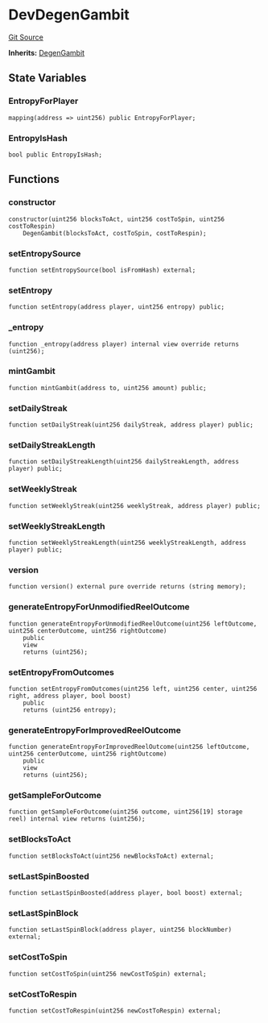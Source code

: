 # DevDegenGambit
[Git Source](https://github.com//PermissionlessGames/degen-casino/blob/802c543940ad29e6b5024793c831e376daa3fecd/src/dev/DevDegenGambit.sol)

**Inherits:**
[DegenGambit](/src/DegenGambit.sol/contract.DegenGambit.md)


## State Variables
### EntropyForPlayer

```solidity
mapping(address => uint256) public EntropyForPlayer;
```


### EntropyIsHash

```solidity
bool public EntropyIsHash;
```


## Functions
### constructor


```solidity
constructor(uint256 blocksToAct, uint256 costToSpin, uint256 costToRespin)
    DegenGambit(blocksToAct, costToSpin, costToRespin);
```

### setEntropySource


```solidity
function setEntropySource(bool isFromHash) external;
```

### setEntropy


```solidity
function setEntropy(address player, uint256 entropy) public;
```

### _entropy


```solidity
function _entropy(address player) internal view override returns (uint256);
```

### mintGambit


```solidity
function mintGambit(address to, uint256 amount) public;
```

### setDailyStreak


```solidity
function setDailyStreak(uint256 dailyStreak, address player) public;
```

### setDailyStreakLength


```solidity
function setDailyStreakLength(uint256 dailyStreakLength, address player) public;
```

### setWeeklyStreak


```solidity
function setWeeklyStreak(uint256 weeklyStreak, address player) public;
```

### setWeeklyStreakLength


```solidity
function setWeeklyStreakLength(uint256 weeklyStreakLength, address player) public;
```

### version


```solidity
function version() external pure override returns (string memory);
```

### generateEntropyForUnmodifiedReelOutcome


```solidity
function generateEntropyForUnmodifiedReelOutcome(uint256 leftOutcome, uint256 centerOutcome, uint256 rightOutcome)
    public
    view
    returns (uint256);
```

### setEntropyFromOutcomes


```solidity
function setEntropyFromOutcomes(uint256 left, uint256 center, uint256 right, address player, bool boost)
    public
    returns (uint256 entropy);
```

### generateEntropyForImprovedReelOutcome


```solidity
function generateEntropyForImprovedReelOutcome(uint256 leftOutcome, uint256 centerOutcome, uint256 rightOutcome)
    public
    view
    returns (uint256);
```

### getSampleForOutcome


```solidity
function getSampleForOutcome(uint256 outcome, uint256[19] storage reel) internal view returns (uint256);
```

### setBlocksToAct


```solidity
function setBlocksToAct(uint256 newBlocksToAct) external;
```

### setLastSpinBoosted


```solidity
function setLastSpinBoosted(address player, bool boost) external;
```

### setLastSpinBlock


```solidity
function setLastSpinBlock(address player, uint256 blockNumber) external;
```

### setCostToSpin


```solidity
function setCostToSpin(uint256 newCostToSpin) external;
```

### setCostToRespin


```solidity
function setCostToRespin(uint256 newCostToRespin) external;
```

